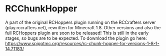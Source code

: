 # RCChunkHopper
A part of the original RCHoppers plugin running on the RCCrafters server (play.rccrafters.net), rewritten for Minecraft 1.8. Other versions and also the full RCHoppers plugin are soon to be released! This is still in the early stages, so bugs are to be expected.
To download the plugin go here: https://www.spigotmc.org/resources/rc-chunk-hopper-for-versions-1-8-1-14.71183/